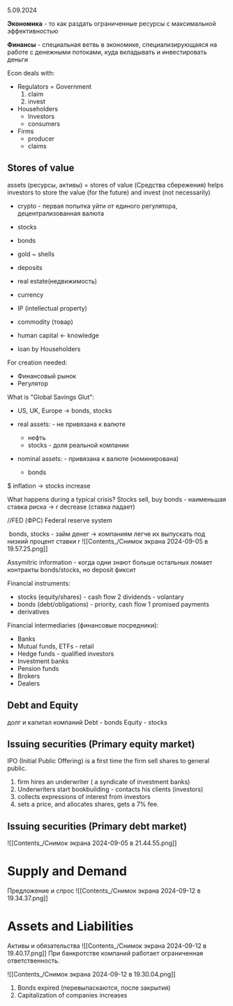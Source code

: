 5.09.2024

**Экономика** - то как раздать ограниченные ресурсы с максимальной эффективностью

**Финансы** - специальная ветвь в экономике, специализирующаяся на работе с денежными потоками, куда вкладывать и инвестировать деньги

Econ deals with:
- Regulators = Government
	1. claim
	2. invest
- Householders
	- Investors
	- consumers
- Firms
	- producer
	- claims

## Stores of value 
assets (ресурсы, активы) = stores of value (Средства сбережения) helps investors to store the value (for the future) and invest (not necessarily)
- crypto - первая попытка уйти от единого регулятора, децентрализованная валюта
- stocks
- bonds
- gold ~ shells
- deposits
- real estate(недвижимость)
- currency
- IP (intellectual property)
- commodity (товар)
- human capital <- knowledge

- loan by Householders

For creation needed:
- Финансовый рынок
- Регулятор

What is "Global Savings Glut":
- US, UK, Europe -> bonds, stocks

- real assets: - не привязана к валюте
	- нефть
	- stocks - доля реальной компании
- nominal assets: - привязана к валюте (номинирована)
	- bonds

$ inflation -> stocks increase

What happens during a typical crisis?
Stocks sell, buy bonds - наименьшая ставка риска -> r decrease (ставка падает)

//FED (ФРС) Federal reserve system

 bonds, stocks - займ денег -> компаниям легче их выпускать под низкий процент ставки r
![[Contents_/Снимок экрана 2024-09-05 в 19.57.25.png]]

Assymitric information - когда одни знают больше остальных
ломает контракты bonds/stocks, но deposit фиксит

Financial instruments:
- stocks (equity/shares) - cash flow 2 
	dividends - volantary
- bonds (debt/obligations) - priority, cash flow 1
	promised payments
- derivatives

Financial intermediaries (финансовые посредники):
- Banks
- Mutual funds, ETFs - retail
- Hedge funds - qualified investors
- Investment banks
- Pension funds
- Brokers
- Dealers

## Debt and Equity
долг и капитал компаний
Debt - bonds
Equity - stocks

## Issuing securities (Primary equity market)
IPO (Initial Public Offering) is a first time the firm sell shares to general public.
1. firm hires an underwriter ( a syndicate of  investment banks)
2. Underwriters start bookbuilding - contacts his clients (investors)
3. collects expressions of interest from investors
4. sets a price, and allocates shares, gets a 7% fee.

## Issuing securities (Primary debt market)
![[Contents_/Снимок экрана 2024-09-05 в 21.44.55.png]]

# Supply and Demand
Предложение и спрос
![[Contents_/Снимок экрана 2024-09-12 в 19.34.37.png]]

# Assets and Liabilities
Активы и обязательства
![[Contents_/Снимок экрана 2024-09-12 в 19.40.17.png]]
При банкротстве компаний работает ограниченная ответственность.

![[Contents_/Снимок экрана 2024-09-12 в 19.30.04.png]]
1. Bonds expired (перевыпаскаются, после закрытия)
2. Capitalization of companies increases